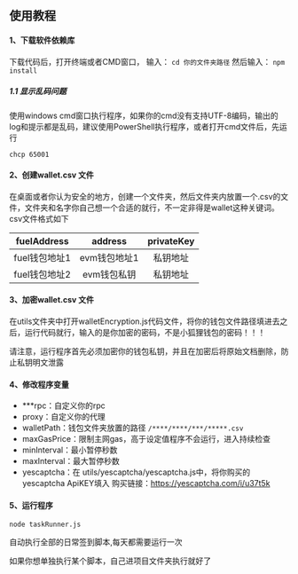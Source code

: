 
## 使用教程

#### 1、下载软件依赖库
下载代码后，打开终端或者CMD窗口，
输入：
`cd 你的文件夹路径`
然后输入：
`npm install`

##### 1.1 显示乱码问题
使用windows cmd窗口执行程序，如果你的cmd没有支持UTF-8编码，输出的log和提示都是乱码，建议使用PowerShell执行程序，或者打开cmd文件后，先运行 

`chcp 65001`


#### 2、创建wallet.csv 文件
在桌面或者你认为安全的地方，创建一个文件夹，然后文件夹内放置一个.csv的文件，文件夹和名字你自己想一个合适的就行，不一定非得是wallet这种关键词。csv文件格式如下

|fuelAddress |address |privateKey
|  :----: | :----: | :-----: |
| fuel钱包地址1  | evm钱包地址1 | 私钥地址 |
| fuel钱包地址2  | evm钱包私钥 | 私钥地址 |

#### 3、加密wallet.csv 文件
在utils文件夹中打开walletEncryption.js代码文件，将你的钱包文件路径填进去之后，运行代码就行，输入的是你加密的密码，不是小狐狸钱包的密码！！！

请注意，运行程序首先必须加密你的钱包私钥，并且在加密后将原始文档删除，防止私钥明文泄露

#### 4、修改程序变量
- ***rpc：自定义你的rpc
- proxy：自定义你的代理
- walletPath：钱包文件夹放置的路径
	`/****/****/***/*****.csv`
- maxGasPrice：限制主网gas，高于设定值程序不会运行，进入持续检查
- minInterval：最小暂停秒数
- maxInterval：最大暂停秒数
- yescaptcha：在 utils/yescaptcha/yescaptcha.js中，将你购买的yescaptcha ApiKEY填入
		购买链接：https://yescaptcha.com/i/u37t5k

#### 5、运行程序

`node taskRunner.js`

自动执行全部的日常签到脚本,每天都需要运行一次

如果你想单独执行某个脚本，自己进项目文件夹执行就好了

